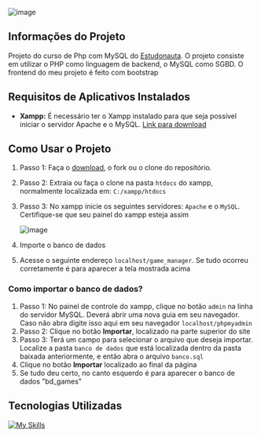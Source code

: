 
![image](https://github.com/user-attachments/assets/656dd14f-b9aa-443e-8467-d95bbf90950b)

## Informações do Projeto
Projeto do curso de Php com MySQL do <a href="https://www.estudonauta.com/cursos/" target="_blank">Estudonauta</a>.
O projeto consiste em utilizar o PHP como linguagem de backend, o MySQL como SGBD.
O frontend do meu projeto é feito com bootstrap

## Requisitos de Aplicativos Instalados
- **Xampp:** É necessário ter o Xampp instalado para que seja possível iniciar o servidor Apache e o MySQL. <a href="https://www.apachefriends.org/pt_br/download.html" target="_blank">Link para download</a>

## Como Usar o Projeto
1. Passo 1: Faça o <a href="https://github.com/brunobusarello/game_manager/archive/refs/heads/main.zip">download</a>, o fork ou o clone do repositório.
2. Passo 2: Extraia ou faça o clone na pasta `htdocs` do xampp, normalmente localizada em: `C:/xampp/htdocs`
3. Passo 3: No xampp inicie os seguintes servidores: `Apache` e o `MySQL`. Certifique-se que seu painel do xampp esteja assim <br>

   ![image](https://github.com/user-attachments/assets/61c41e4d-83cc-4b32-accb-0e1009c903bc)
4. Importe o banco de dados
5. Acesse o seguinte endereço `localhost/game_manager`. Se tudo ocorreu corretamente é para aparecer a tela mostrada acima
   

### Como importar o banco de dados?
1. Passo 1: No painel de controle do xampp, clique no botão `admin` na linha do servidor MySQL. Deverá abrir uma nova guia em seu navegador. Caso não abra digite isso aqui em seu navegador `localhost/phpmyadmin`
2. Passo 2: Clique no botão **Importar**, localizado na parte superior do site
3. Passo 3: Terá um campo para selecionar o arquivo que deseja importar. Localize a pasta `banco de dados` que está localizada dentro da pasta baixada anteriormente, e então abra o arquivo `banco.sql`
4. Clique no botão **Importar** localizado ao final da página
5. Se tudo deu certo, no canto esquerdo é para aparecer o banco de dados "bd_games"

## Tecnologias Utilizadas
[![My Skills](https://skillicons.dev/icons?i=js,html,css,php,mysql,bootstrap)](https://skillicons.dev)
